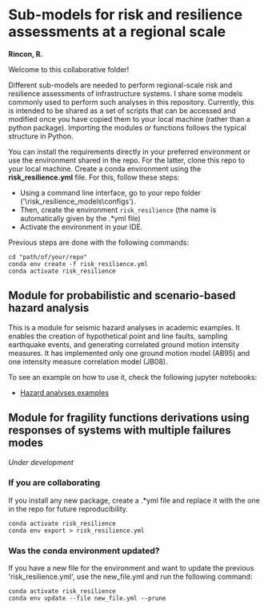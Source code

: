 # Sub-models for risk and resilience assessments at a regional scale

**Rincon, R.**

Welcome to this collaborative folder!

Different sub-models are needed to perform regional-scale risk and resilience assessments of infrastructure systems. I share some models commonly used to perform such analyses in this repository. Currently, this is intended to be shared as a set of scripts that can be accessed and modified once you have copied them to your local machine (rather than a python package). Importing the modules or functions follows the typical structure in Python.

You can install the requirements directly in your preferred environment or use the environment shared in the repo. For the latter, clone this repo to your local machine. Create a conda environment using the **risk_resilience.yml** file. For this, follow these steps: 
- Using a command line interface, go to your repo folder ('\risk_resilience_models\configs').
- Then, create the environment `risk_resilience` (the name is automatically given by the .*yml file)
- Activate the environment in your IDE. 

Previous steps are done with the following commands:

```shell
cd "path/of/your/repo"
conda env create -f risk_resilience.yml
conda activate risk_resilience
```

## Module for probabilistic and scenario-based hazard analysis

This is a module for seismic hazard analyses in academic examples. It enables the creation of hypothetical point and line faults, sampling earthquake events, and generating correlated ground motion intensity measures. It has implemented only one ground motion model (AB95) and one intensity measure correlation model (JB08).

To see an example on how to use it, check the following jupyter notebooks:
- [Hazard analyses examples](notebooks/hazard_example.ipynb)


## Module for fragility functions derivations using responses of systems with multiple failures modes

_Under development_



### If you are collaborating

If you install any new package, create a .*yml file and replace it with the one in the repo for future reproducibility.

```shell
conda activate risk_resilience
conda env export > risk_resilience.yml
```

### Was the conda environment updated?

If you have a new file for the environment and want to update the previous 'risk_resilience.yml', use the new_file.yml and run the following command:

```shell
conda activate risk_resilience
conda env update --file new_file.yml --prune
```
